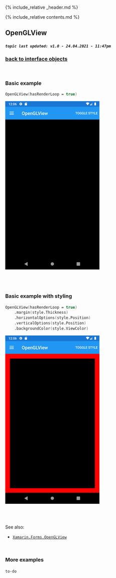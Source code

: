 {% include_relative _header.md %}

{% include_relative contents.md %}

OpenGLView
--------
##### `topic last updated: v1.0 - 24.04.2021 - 11:47pm`

### [back to interface objects](view-interface-objects.html#interface-objects)

<br />

### Basic example


```fsharp 
OpenGLView(hasRenderLoop = true)
```

<img src="images/view/OpenGLView-adr-basic.png" width="300">

<br /> <br /> 

### Basic example with styling

```fsharp 
OpenGLView(hasRenderLoop = true)
    .margin(style.Thickness)
    .horizontalOptions(style.Position)
    .verticalOptions(style.Position)
    .backgroundColor(style.ViewColor)
```


<img src="images/view/OpenGLView-adr-styled.png" width="300">

<br /> <br /> 

See also:

* [`Xamarin.Forms.OpenGLView`](https://docs.microsoft.com/en-us/dotnet/api/Xamarin.Forms.OpenGLView)

<br /> 

### More examples

`to-do`
